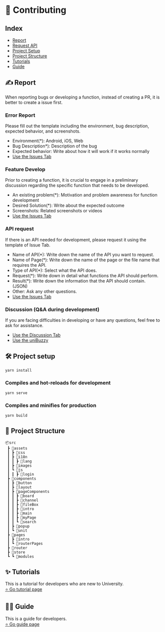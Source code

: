 # 🧐 Contributing
## Index
- [Report](#report)
- [Request API](#Request-api)
- [Project Setup](#project-setup)
- [Project Structure](#project-structure)
- [Tutorials](#tutorials)
- [Guide](#guide)
## ✍ Report
When reporting bugs or developing a function, instead of creating a PR, it is better to create a issue first.
### Error Report
Please fill out the template including the environment, bug description, expected behavior, and screenshots.
- Environment(\*): Android, iOS, Web
- Bug Description*): Description of the bug
- Expected behavior: Write about how it will work if it works normally
- [Use the Issues Tab](https://github.com/Teampl-Net/unibuzzy/issues)

### Feature Develop
Prior to creating a function, it is crucial to engage in a preliminary discussion regarding the specific function that needs to be developed.
- An existing problem(\*): Motivation and problem awareness for function development
- Desired Solution(\*): Write about the expected outcome
- Screenshots: Related screenshots or videos
- [Use the Issues Tab](https://github.com/Teampl-Net/unibuzzy/issues)

### API request
If there is an API needed for development, please request it using the template of Issue Tab.
- Name of API(\*): Write down the name of the API you want to request.
- Name of Page(\*): Write down the name of the page or the file name that requires the API.
- Type of API(\*): Select what the API does.
- Request(\*): Write down in detail what functions the API should perform.
- Result(\*): Write down the information that the API should contain. (JSON)
- Other: Ask any other questions.
- [Use the Issues Tab](https://github.com/Teampl-Net/unibuzzy/issues)

### Discussion (Q&A during development)
If you are facing difficulties in developing or have any questions, feel free to ask for assistance.
  - [Use the Discussion Tab](https://github.com/Teampl-Net/unibuzzy/discussions)
  - [Use the uniBuzzy](https://unibuzzy.com/#/board/988/13909)

## 🛠 Project setup
```
yarn install
```

### Compiles and hot-reloads for development
```
yarn serve
```

### Compiles and minifies for production
```
yarn build
```

## 📁 Project Structure
```
📦src  
 ┣ 📂assets  
 ┃ ┣ 📂css  
 ┃ ┣ 📂i18n  
 ┃ ┃ ┣ 📂lang  
 ┃ ┣ 📂images
 ┃ ┗ 📂js  
 ┃ ┃ ┣ 📂login  
 ┣ 📂components  
 ┃ ┣ 📂button  
 ┃ ┣ 📂layout  
 ┃ ┣ 📂pageComponents  
 ┃ ┃ ┣ 📂board  
 ┃ ┃ ┣ 📂channel  
 ┃ ┃ ┣ 📂fileBox  
 ┃ ┃ ┣ 📂intro  
 ┃ ┃ ┣ 📂main  
 ┃ ┃ ┣ 📂myPage  
 ┃ ┃ ┗ 📂search  
 ┃ ┣ 📂popup  
 ┃ ┗ 📂unit  
 ┣ 📂pages  
 ┃ ┣ 📂intro  
 ┃ ┗ 📂routerPages  
 ┣ 📂router
 ┣ 📂store  
 ┗ ┗ 📂modules
```

## ✨ Tutorials
This is a tutorial for developers who are new to University.  
[⭐ Go tutorial page](/docs/tutorials.md)

## 🧑‍💻 Guide
This is a guide for developers.  
[⭐ Go guide page](/docs/guide.md)
